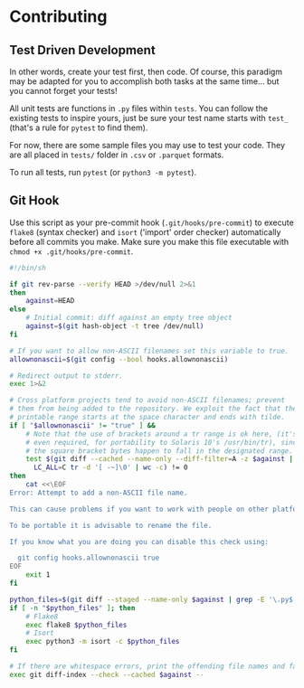# Contributing

## Test Driven Development

In other words, create your test first, then code.
Of course, this paradigm may be adapted for you to accomplish both
tasks at the same time... but you cannot forget your tests!

All unit tests are functions in `.py` files within `tests`. You can
follow the existing tests to inspire yours, just be sure your test
name starts with `test_` (that's a rule for `pytest` to find them).

For now, there are some sample files you may use to test your code.
They are all placed in `tests/` folder in `.csv` or `.parquet` formats.

To run all tests, run `pytest` (or `python3 -m pytest`).

## Git Hook

Use this script as your pre-commit hook (`.git/hooks/pre-commit`) to
execute `flake8` (syntax checker) and `isort`
('import' order checker) automatically before all commits you make. Make sure
you make this file executable with `chmod +x .git/hooks/pre-commit`.

``` sh
#!/bin/sh

if git rev-parse --verify HEAD >/dev/null 2>&1
then
	against=HEAD
else
	# Initial commit: diff against an empty tree object
	against=$(git hash-object -t tree /dev/null)
fi

# If you want to allow non-ASCII filenames set this variable to true.
allownonascii=$(git config --bool hooks.allownonascii)

# Redirect output to stderr.
exec 1>&2

# Cross platform projects tend to avoid non-ASCII filenames; prevent
# them from being added to the repository. We exploit the fact that the
# printable range starts at the space character and ends with tilde.
if [ "$allownonascii" != "true" ] &&
	# Note that the use of brackets around a tr range is ok here, (it's
	# even required, for portability to Solaris 10's /usr/bin/tr), since
	# the square bracket bytes happen to fall in the designated range.
	test $(git diff --cached --name-only --diff-filter=A -z $against |
	  LC_ALL=C tr -d '[ -~]\0' | wc -c) != 0
then
	cat <<\EOF
Error: Attempt to add a non-ASCII file name.

This can cause problems if you want to work with people on other platforms.

To be portable it is advisable to rename the file.

If you know what you are doing you can disable this check using:

  git config hooks.allownonascii true
EOF
	exit 1
fi

python_files=$(git diff --staged --name-only $against | grep -E '\.py$')
if [ -n "$python_files" ]; then
    # Flake8
    exec flake8 $python_files
    # Isort
    exec python3 -m isort -c $python_files
fi

# If there are whitespace errors, print the offending file names and fail.
exec git diff-index --check --cached $against --
```